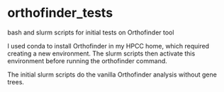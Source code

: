 # orthofinder_tests
bash and slurm scripts for initial tests on Orthofinder tool

I used conda to install Orthofinder in my HPCC home, which required creating a new environment. The slurm scripts then activate this environment before running the orthofinder command.

The initial slurm scripts do the vanilla Orthofinder analysis without gene trees. 

